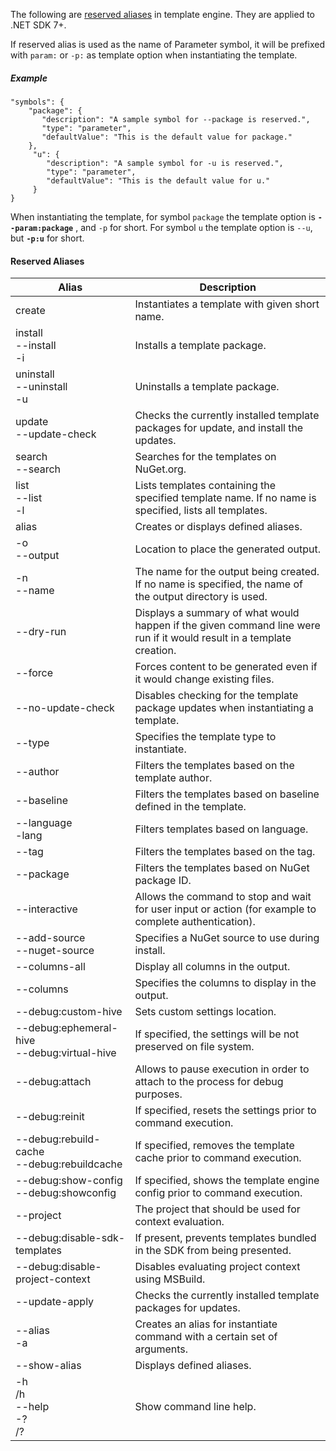 The following are [reserved aliases](#reserved-aliases)  in template engine. They are applied to .NET SDK 7+.

If reserved alias is used as the name of Parameter symbol, it will be prefixed with `param:` or `-p:` as template option when instantiating the template.
##### Example
    "symbols": {
        "package": {
           "description": "A sample symbol for --package is reserved.",
           "type": "parameter",
           "defaultValue": "This is the default value for package."
        },
         "u": {
            "description": "A sample symbol for -u is reserved.",
            "type": "parameter",
            "defaultValue": "This is the default value for u."
         }
    }
When instantiating the template, for symbol `package` the template option is **`--param:package`** , and `-p` for short.
For symbol `u` the template option is `--u`, but **`-p:u`** for short.

#### Reserved Aliases
|Alias|Description|
|-|-|
|create|Instantiates a template with given short name.|
|install<br/>--install<br/>-i|Installs a template package.|
|uninstall<br/>--uninstall<br/>-u|Uninstalls a template package.|
|update<br/>--update-check|Checks the currently installed template packages for update, and install the updates.|
|search<br/>--search|Searches for the templates on NuGet.org.|
|list<br/>--list<br/>-l|Lists templates containing the specified template name. If no name is specified, lists all templates.|
|alias|Creates or displays defined aliases.|
|-o<br/>--output|Location to place the generated output.|
|-n<br/>--name|The name for the output being created. If no name is specified, the name of the output directory is used.|
|--dry-run|Displays a summary of what would happen if the given command line were run if it would result in a template creation.|
|--force|Forces content to be generated even if it would change existing files.|
|--no-update-check|Disables checking for the template package updates when instantiating a template.|
|--type|Specifies the template type to instantiate.|
|--author|Filters the templates based on the template author.|
|--baseline|Filters the templates based on baseline defined in the template.|
|--language<br/>-lang|Filters templates based on language.|
|--tag|Filters the templates based on the tag.|
|--package|Filters the templates based on NuGet package ID.|
|--interactive|Allows the command to stop and wait for user input or action (for example to complete authentication).|
|--add-source<br/>--nuget-source|Specifies a NuGet source to use during install.|
|--columns-all|Display all columns in the output.|
|--columns|Specifies the columns to display in the output. |
|--debug:custom-hive|Sets custom settings location.|
|--debug:ephemeral-hive<br/>--debug:virtual-hive|If specified, the settings will be not preserved on file system.|
|--debug:attach|Allows to pause execution in order to attach to the process for debug purposes.|
|--debug:reinit|If specified, resets the settings prior to command execution.|
|--debug:rebuild-cache<br/>--debug:rebuildcache|If specified, removes the template cache prior to command execution.|
|--debug:show-config<br/>--debug:showconfig|If specified, shows the template engine config prior to command execution.|
|--project|The project that should be used for context evaluation.|
|--debug:disable-sdk-templates|If present, prevents templates bundled in the SDK from being presented.|
|--debug:disable-project-context|Disables evaluating project context using MSBuild.|
|--update-apply|Checks the currently installed template packages for updates.|
|--alias<br/>-a|Creates an alias for instantiate command with a certain set of arguments.|
|--show-alias|Displays defined aliases.|
|-h<br/>/h<br/>--help<br/>-?<br/>/?|Show command line help.|